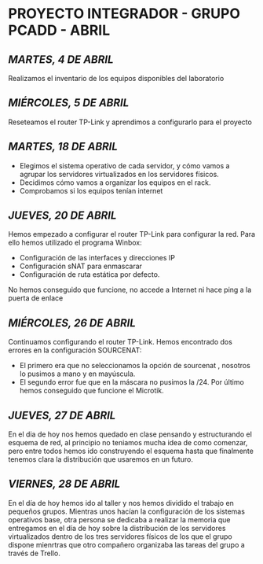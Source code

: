 # PROYECTO INTEGRADOR - GRUPO PCADD - ABRIL

## *MARTES, 4 DE ABRIL*

Realizamos el inventario de los equipos disponibles del laboratorio
## *MIÉRCOLES, 5 DE ABRIL*

Reseteamos el router TP-Link y aprendimos a configurarlo para el proyecto

## *MARTES, 18 DE ABRIL*

- Elegimos el sistema operativo de cada servidor, y cómo vamos a agrupar los servidores virtualizados en los servidores físicos.
- Decidimos cómo vamos a organizar los equipos en el rack.
- Comprobamos si los equipos tenían internet

## *JUEVES, 20 DE ABRIL*

Hemos empezado a configurar el router TP-Link para configurar la red. Para ello hemos utilizado el programa Winbox:
  - Configuración de las interfaces y direcciones IP
  - Configuración sNAT para enmascarar
  - Configuración de ruta estática por defecto.

No hemos conseguido que funcione, no accede a Internet ni hace ping a la puerta de enlace

## *MIÉRCOLES, 26 DE ABRIL*

Continuamos configurando el router TP-Link.
Hemos encontrado dos errores en la configuración SOURCENAT:
  - El primero era que no seleccionamos la opción de sourcenat , nosotros lo pusimos a mano y en mayúscula.
  - El segundo error fue que en la máscara no pusimos la /24.
  Por último hemos conseguido que funcione el Microtik.
  
  ## *JUEVES, 27 DE ABRIL*
  
  En el dia de hoy nos hemos quedado en clase pensando y estructurando el esquema de red, al principio no teniamos
  mucha idea de como comenzar, pero entre todos hemos ido construyendo el esquema hasta que finalmente tenemos clara
  la distribución que usaremos en un futuro.

  ## *VIERNES, 28 DE ABRIL*
  
  En el día de hoy hemos ido al taller y nos hemos dividido el trabajo en pequeños grupos. 
  Mientras unos hacían la configuración de los sistemas operativos base, 
  otra persona se dedicaba a realizar la memoria que entregamos en el día de hoy 
  sobre la distribución de los servidores virtualizados dentro de los tres servidores físicos de los que el grupo dispone
  mienrtras que otro compañero organizaba las tareas del grupo a través de Trello.
